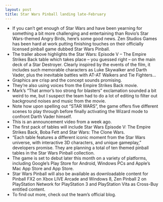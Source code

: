 ```yaml
---
layout: post
title: Star Wars Pinball landing late-February
---
```

* If you can’t get enough of Star Wars and have been yearning for something a bit more challenging and entertaining than Rovio’s Star Wars-themed Angry Birds, here’s some good news. Zen Studios Games has been hard at work putting finishing touches on their officially licensed pinball game dubbed Star Wars Pinball.
* The trailer above highlights the Star Wars: Episode V – The Empire Strikes Back table which takes place – you guessed right – on the main deck of a Star Destroyer. Clearly inspired by the events of the film, it includes such memorable characters as Luke Skywalker and Darth Vader, plus the inevitable battles with AT-AT Walkers and Tie Fighters…
* Graphics are crisp and the concept sounds promising.
* They’re also using voices from the Empire Strikes Back movie.
* Mark’s “That armor’s too strong for blasters” exclamation sounded a bit weird to me, but I suspect the team had to do a lot of editing to filter out background noises and music from the movie.
* Note how upon spelling out “STAR WARS”, the game offers five different scenes to play through before finally activating the Wizard mode to confront Darth Vader himself.
* This is an announcement video from a week ago.
* The first pack of tables will include Star Wars Episode V: The Empire Strikes Back, Boba Fett and Star Wars: The Clone Wars.
* “Each table features a different iconic moment from the Star Wars universe, with interactive 3D characters, and unique gameplay,” developers promise. They are planning a total of ten themed pinball tables in the Star Wars Pinball collection.
* The game is set to debut later this month on a variety of platforms, including Google’s Play Store for Android, Windows PCs and Apple’s Mac App Store and App Store.
* Star Wars Pinball will also be available as downloadable content for Pinball FX2 on Xbox LIVE Arcade and Windows 8, Zen Pinball 2 on PlayStation Network for PlayStation 3 and PlayStation Vita as Cross-Buy entitled content.
* To find out more, check out the team’s official blog.

